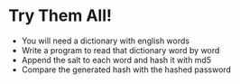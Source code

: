 # Try Them All!

* You will need a dictionary with english words
* Write a program to read that dictionary word by word
* Append the salt to each word and hash it with md5
* Compare the generated hash with the hashed password
